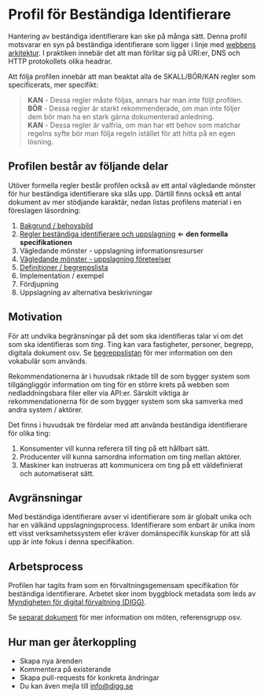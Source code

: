 # Profil för Beständiga Identifierare

Hantering av beständiga identifierare kan ske på många sätt. Denna profil motsvarar en syn på beständiga identifierare som ligger i linje med [webbens arkitektur](https://www.w3.org/TR/webarch/). I praktiken innebär det att man förlitar sig på URI:er, DNS och HTTP protokollets olika headrar.

Att följa profilen innebär att man beaktat alla de SKALL/BÖR/KAN regler som specificerats, mer specifikt:

>**KAN** - Dessa regler måste följas, annars har man inte följt profilen.<br>
>**BÖR** - Dessa regler är starkt rekommenderade, om man inte följer dem bör man ha en stark gärna dokumenterad anledning.<br>
**KAN** - Dessa regler är valfria, om man har ett behov som matchar regelns syfte bör man följa regeln istället för att hitta på en egen lösning.

## Profilen består av följande delar
Utöver formella regler består profilen också av ett antal vägledande mönster för hur beständiga identifierare ska slås upp. Därtill finns också ett antal dokument av mer stödjande karaktär, nedan listas profilens material i en föreslagen läsordning:

1. [Bakgrund / behovsbild](docs/bakgrund.md)
2. [Regler beständiga identifierare och uppslagning](docs/regler.md) ⇐ **den formella specifikationen**
3. Vägledande mönster - uppslagning informationsresurser
4. [Vägledande mönster - uppslagning företeelser](docs/uppslagning_foreteelser.md)
4. [Definitioner / begreppslista](docs/begreppslista.md)
5. Implementation / exempel
6. Fördjupning
7. Uppslagning av alternativa beskrivningar


## Motivation
För att undvika begränsningar på det som ska identifieras talar vi om det som ska identifieras som *ting*. Ting kan vara fastigheter, personer, begrepp, digitala dokument osv. Se [begreppslistan](docs/begreppslista.md) för mer information om den vokabulär som används.

Rekommendationerna är i huvudsak riktade till de som bygger system som tillgängliggör information om ting för en större krets på webben som nedladdningsbara filer eller via API:er. Särskilt viktiga är rekommendationerna för de som bygger system som ska samverka med andra system / aktörer.

Det finns i huvudsak tre fördelar med att använda beständiga identifierare för olika ting:

1. Konsumenter vill kunna referera till ting på ett hållbart sätt.
2. Producenter vill kunna samordna information om ting mellan aktörer.
3. Maskiner kan instrueras att kommunicera om ting på ett väldefinierat och automatiserat sätt.

## Avgränsningar
Med beständiga identifierare avser vi identifierare som är globalt unika och har en välkänd uppslagningsprocess. Identifierare som enbart är unika inom ett visst verksamhetssystem eller kräver domänspecifik kunskap för att slå upp är inte fokus i denna specifikation.

## Arbetsprocess
Profilen har tagits fram som en förvaltningsgemensam specifikation för beständiga identifierare. Arbetet sker inom byggblock metadata som leds av [Myndigheten för digital förvaltning (DIGG)](https://www.digg.se).

Se [separat dokument](process/index.md) för mer information om möten, referensgrupp osv.

## Hur man ger återkoppling

- Skapa nya ärenden
- Kommentera på existerande
- Skapa pull-requests för konkreta ändringar
- Du kan även mejla till [info@digg.se](mailto:info@digg.se)

